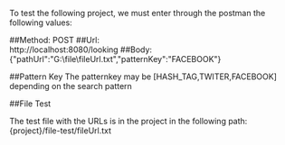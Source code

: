 To test the following project, we must enter through the postman the following values:

##Method:
 POST
##Url:	
http://localhost:8080/looking
##Body: 
{"pathUrl":"G:\\file\\fileUrl.txt","patternKey":"FACEBOOK"}

##Pattern Key
The patternkey may be [HASH_TAG,TWITER,FACEBOOK] depending on the search pattern


##File Test

The test file with the URLs is in the project in the following path: {project}/file-test/fileUrl.txt


	



